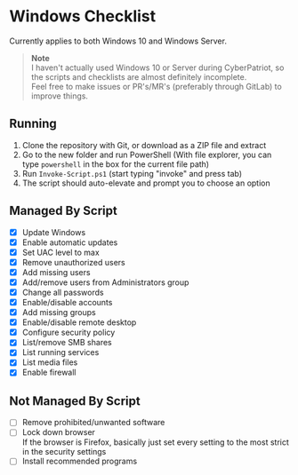 # Windows Checklist

Currently applies to both Windows 10 and Windows Server.

> **Note**  
> I haven't actually used Windows 10 or Server during CyberPatriot,
> so the scripts and checklists are almost definitely incomplete.  
> Feel free to make issues or PR's/MR's (preferably through GitLab)
> to improve things.

## Running

1. Clone the repository with Git, or download as a ZIP file and extract
2. Go to the new folder and run PowerShell (With file explorer, you can type `powershell` in the box for the current file path)
3. Run `Invoke-Script.ps1` (start typing "invoke" and press tab)
4. The script should auto-elevate and prompt you to choose an option

## Managed By Script

- [x] Update Windows
- [x] Enable automatic updates
- [x] Set UAC level to max
- [x] Remove unauthorized users
- [x] Add missing users
- [x] Add/remove users from Administrators group
- [x] Change all passwords
- [x] Enable/disable accounts
- [x] Add missing groups
- [x] Enable/disable remote desktop
- [x] Configure security policy
- [x] List/remove SMB shares
- [x] List running services
- [x] List media files
- [x] Enable firewall

## Not Managed By Script

- [ ] Remove prohibited/unwanted software
- [ ] Lock down browser  
       If the browser is Firefox, basically just set every setting
      to the most strict in the security settings
- [ ] Install recommended programs
